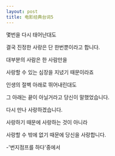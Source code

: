 ```yaml
---
layout: post
title: 电影经典台词5
---
```


몇번을 다시 태어난대도

결국 진정한 사랑은 단 한번뿐이라고 합니다.

대부분의 사람은 한 사람만을

사랑할 수 있는 심장을 지녔기 때문이라죠

인생의 절벽 아래로 뛰어내린대도

그 아래는 끝이 아닐거라고 당신이 말했었습니다.

다시 만나 사랑하겠습니다.

사랑하기 때문에 사랑하는 것이 아니라  

사랑할 수 밖에 없기 때문에 당신을 사랑합니다.

-'번지점프를 하다'중에서
